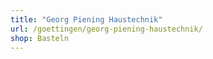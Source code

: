 ```yaml
---
title: "Georg Piening Haustechnik"
url: /goettingen/georg-piening-haustechnik/
shop: Basteln
---
```

